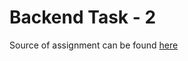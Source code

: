 
# Backend Task - 2
Source of assignment can be found [here](https://starter.ds3ucsd.com/backend/2/)
